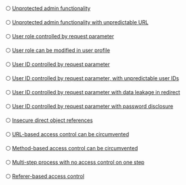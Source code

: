 
⚪ [Unprotected admin functionality](https://portswigger.net/web-security/access-control/lab-unprotected-admin-functionality)


⚪ [Unprotected admin functionality with unpredictable URL](https://portswigger.net/web-security/access-control/lab-unprotected-admin-functionality-with-unpredictable-url)


⚪ [User role controlled by request parameter](https://portswigger.net/web-security/access-control/lab-user-role-controlled-by-request-parameter)


⚪ [User role can be modified in user profile](https://portswigger.net/web-security/access-control/lab-user-role-can-be-modified-in-user-profile)


⚪ [User ID controlled by request parameter ](https://portswigger.net/web-security/access-control/lab-user-id-controlled-by-request-parameter)


⚪ [User ID controlled by request parameter, with unpredictable user IDs](https://portswigger.net/web-security/access-control/lab-user-id-controlled-by-request-parameter-with-unpredictable-user-ids)


⚪ [User ID controlled by request parameter with data leakage in redirect ](https://portswigger.net/web-security/access-control/lab-user-id-controlled-by-request-parameter-with-data-leakage-in-redirect)


⚪ [User ID controlled by request parameter with password disclosure](https://portswigger.net/web-security/access-control/lab-user-id-controlled-by-request-parameter-with-password-disclosure)


⚪ [Insecure direct object references](https://portswigger.net/web-security/access-control/lab-insecure-direct-object-references)


⚪ [URL-based access control can be circumvented](https://portswigger.net/web-security/access-control/lab-url-based-access-control-can-be-circumvented)


⚪ [Method-based access control can be circumvented](https://portswigger.net/web-security/access-control/lab-method-based-access-control-can-be-circumvented)


⚪ [Multi-step process with no access control on one step](https://portswigger.net/web-security/access-control/lab-multi-step-process-with-no-access-control-on-one-step)


⚪ [Referer-based access control](https://portswigger.net/web-security/access-control/lab-referer-based-access-control)
